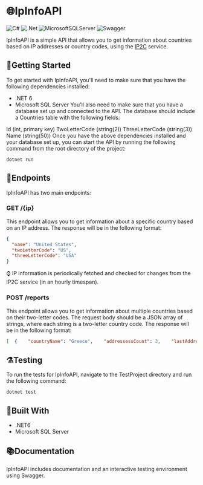# 🌐IpInfoAPI
![C#](https://img.shields.io/badge/c%23-%23239120.svg?style=for-the-badge&logo=c-sharp&logoColor=white) ![.Net](https://img.shields.io/badge/.NET-5C2D91?style=for-the-badge&logo=.net&logoColor=white) ![MicrosoftSQLServer](https://img.shields.io/badge/Microsoft%20SQL%20Sever-CC2927?style=for-the-badge&logo=microsoft%20sql%20server&logoColor=white) ![Swagger](https://img.shields.io/badge/-Swagger-%23Clojure?style=for-the-badge&logo=swagger&logoColor=white)

 IpInfoAPI is a simple API that allows you to get information about countries based on IP addresses or country codes, using the [IP2C](https://about.ip2c.org/#about) service.

## 🚀Getting Started

To get started with IpInfoAPI, you'll need to make sure that you have the following dependencies installed:

* .NET 6
* Microsoft SQL Server
You'll also need to make sure that you have a database set up and connected to the API. The database should include a Countries table with the following fields:

Id (int, primary key)
TwoLetterCode (string(2))
ThreeLetterCode (string(3))
Name (string(50))
Once you have the above dependencies installed and your database set up, you can start the API by running the following command from the root directory of the project:
```
dotnet run
```

## 🔌Endpoints 

IpInfoAPI has two main endpoints:

### GET /{ip} 
This endpoint allows you to get information about a specific country based on an IP address. The response will be in the following format:
```json
{
  "name": "United States",
  "twoLetterCode": "US",
  "threeLetterCode": "USA"
}
```

⌚ IP information is periodically fetched and checked for changes from the IP2C service (in an hourly timespan).

### POST /reports
This endpoint allows you to get information about multiple countries based on their two-letter codes. The request body should be a JSON array of strings, where each string is a two-letter country code. The response will be in the following format:
```json
[  {    "countryName": "Greece",    "addressessCount": 3,    "lastAddressUpdated": "2022-10-12T08:41:37"  }]
```
## ⚗️Testing 
To run the tests for IpInfoAPI, navigate to the TestProject directory and run the following command:
```
dotnet test
```

## 🔨Built With
* .NET6 
* Microsoft SQL Server  

## 📚Documentation
IpInfoAPI includes documentation and an interactive testing environment using Swagger.
